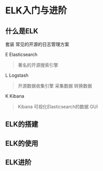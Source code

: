 # ELK入门与进阶

## 什么是ELK

套装 常见的开源的日志管理方案

E Elasticsearch

> 著名的开源搜索引擎

L Logstash

> 开源数据收集引擎 采集数据 转换数据

K Kibana

> Kibana 可视化Elasticsearch的数据 GUI

## ELK的搭建

## ELK的使用

## ELK进阶